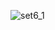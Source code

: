 ![set6_1](https://user-images.githubusercontent.com/34938878/36491630-841d236e-172b-11e8-9c27-7103e8267a85.PNG)

